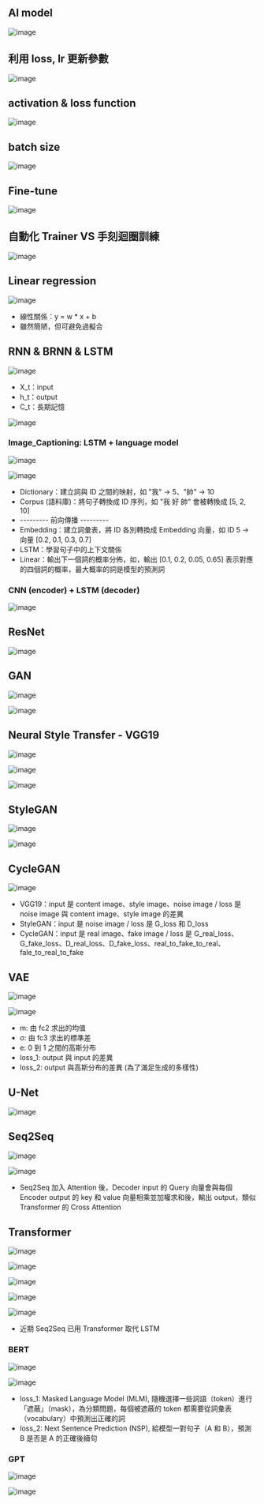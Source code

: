 ## AI model
![image](https://github.com/user-attachments/assets/4d801138-8313-40cb-ba1f-76a34533cb38)

## 利用 loss, lr 更新參數
![image](https://github.com/user-attachments/assets/2453fcfb-82c7-42c3-ba9c-ba5214c97166)

## activation & loss function
![image](https://github.com/user-attachments/assets/f2ff5b95-0b62-4ff4-895f-cfd0ef78615a)

## batch size
![image](https://github.com/user-attachments/assets/ded44e1a-a92a-450f-b30f-ab09d8742ecf)

## Fine-tune
![image](https://github.com/user-attachments/assets/3fb6649e-364c-4218-b216-062a2712687e)

## 自動化 Trainer VS 手刻迴圈訓練
![image](https://github.com/user-attachments/assets/ea2a81f5-c86b-4e87-a13c-6d4e5e436b05)

## Linear regression
![image](https://github.com/user-attachments/assets/cfbb62fa-a469-4411-bc4a-3b198d229649)
* 線性關係：y = w * x + b
* 雖然簡陋，但可避免過擬合

## RNN & BRNN & LSTM
![image](https://github.com/user-attachments/assets/48621381-3b0c-41c2-80d3-a8a4bc9ac83a)
* X_t：input
* h_t：output
* C_t：長期記憶

![image](https://github.com/user-attachments/assets/4f734782-d2c3-4b58-bb26-b3ee49667b81)

### Image_Captioning: LSTM + language model
![image](https://github.com/user-attachments/assets/9e7e1d9f-e549-4176-89fc-529570312d11)

![image](https://github.com/user-attachments/assets/f02a2409-aad4-478b-ace8-2adef02d05ea)

* Dictionary：建立詞與 ID 之間的映射，如 "我" -> 5、"帥" -> 10
* Corpus (語料庫)：將句子轉換成 ID 序列，如 "我 好 帥" 會被轉換成 [5, 2, 10]
* --------- 前向傳播 ---------
* Embedding：建立詞彙表，將 ID 各別轉換成 Embedding 向量，如 ID 5 -> 向量 [0.2, 0.1, 0.3, 0.7]
* LSTM：學習句子中的上下文關係
* Linear：輸出下一個詞的概率分佈，如，輸出 [0.1, 0.2, 0.05, 0.65] 表示對應的四個詞的概率，最大概率的詞是模型的預測詞

### CNN (encoder) + LSTM (decoder)
![image](https://github.com/user-attachments/assets/d40aacb3-cc03-4d14-8dc3-967d2071c163)

## ResNet
![image](https://github.com/user-attachments/assets/12c68d44-9d10-4a35-aa6f-ff8b3cf6ee47)

## GAN
![image](https://github.com/user-attachments/assets/a9ced60c-32cf-466c-a771-68d256854ca4)

![image](https://github.com/user-attachments/assets/c9f03e72-6869-4eb3-bf48-2b8d10f9b3d3)

## Neural Style Transfer - VGG19
![image](https://github.com/user-attachments/assets/88e4c9b6-fc28-4fe3-b890-4d4d76371077)

![image](https://github.com/user-attachments/assets/0f7f7a00-3a9f-4fdb-b920-0c8368eb5f5e)

![image](https://github.com/user-attachments/assets/4928906b-3f56-4c79-a90a-3057c0b2ffb9)

## StyleGAN
![image](https://github.com/user-attachments/assets/086fa6e4-2552-45b5-a070-80570c036122)

![image](https://github.com/user-attachments/assets/5d54c475-27fa-4ff2-bceb-483cfe91d113)

## CycleGAN
![image](https://github.com/user-attachments/assets/30e970bc-3f29-43d1-95a7-fb9973abf52d)

* VGG19：input 是 content image、style image、noise image / loss 是 noise image 與 content image、style image 的差異
* StyleGAN：input 是 noise image / loss 是 G_loss 和 D_loss
* CycleGAN：input 是 real image、fake image / loss 是 G_real_loss、G_fake_loss、D_real_loss、D_fake_loss、real_to_fake_to_real、fale_to_real_to_fake

## VAE
![image](https://github.com/user-attachments/assets/7801a9dc-1853-4df1-b482-10c9dd5b6251)

![image](https://github.com/user-attachments/assets/faba85e3-a770-40f9-b068-3f643b51007e)

* m: 由 fc2 求出的均值
* σ: 由 fc3 求出的標準差
* e: 0 到 1 之間的高斯分布
* loss_1: output 與 input 的差異
* loss_2: output 與高斯分布的差異 (為了滿足生成的多樣性)

## U-Net
![image](https://github.com/user-attachments/assets/41625379-8369-4620-b4c0-a38869747720)

## Seq2Seq
![image](https://github.com/user-attachments/assets/6383b2fd-db18-4e5d-a30d-f91337765edc)

![image](https://github.com/user-attachments/assets/2006762b-e0ae-431d-8d25-8ee7a19d9496)
* Seq2Seq 加入 Attention 後，Decoder input 的 Query 向量會與每個 Encoder output 的 key 和 value 向量相乘並加權求和後，輸出 output，類似 Transformer 的 Cross Attention

## Transformer
![image](https://github.com/user-attachments/assets/91aa5f29-4ffa-435e-9e59-6ac08504634c)

![image](https://github.com/user-attachments/assets/89d4e7c5-0f4e-4c62-aaae-a48b44441bde)

![image](https://github.com/user-attachments/assets/ac0ff115-7f53-469e-b16c-40bc225b8c41)

![image](https://github.com/user-attachments/assets/2d0ab570-46e5-4640-9300-c7b101e00bbb)

![image](https://github.com/user-attachments/assets/b7cdab04-9c44-48f4-9a33-99c1d8e0d20d)
* 近期 Seq2Seq 已用 Transformer 取代 LSTM 

### BERT
![image](https://github.com/user-attachments/assets/80734c3a-9c66-4e2f-92ea-3d242b9df4c8)

![image](https://github.com/user-attachments/assets/53c6a80b-bcaf-409a-889d-3568dff4a00e)

* loss_1: Masked Language Model (MLM), 隨機選擇一些詞語（token）進行「遮蔽」（mask），為分類問題，每個被遮蔽的 token 都需要從詞彙表（vocabulary）中預測出正確的詞
* loss_2: Next Sentence Prediction (NSP), 給模型一對句子（A 和 B），預測 B 是否是 A 的正確後續句

### GPT
![image](https://github.com/user-attachments/assets/414ef9f9-1bbd-4581-9cab-aad051e770fa)

![image](https://github.com/user-attachments/assets/4d83d095-b69d-4286-b5cb-48db1bc33daa)
